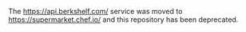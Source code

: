 
The https://api.berkshelf.com/ service was moved to https://supermarket.chef.io/ and this repository has been deprecated.


